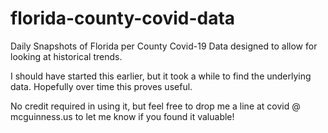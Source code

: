 # florida-county-covid-data
Daily Snapshots of Florida per County Covid-19 Data designed to allow for looking at historical trends.

I should have started this earlier, but it took a while to find the underlying data.  Hopefully over time this proves useful.

No credit required in using it, but feel free to drop me a line at covid @ mcguinness.us to let me know if you found it valuable!



